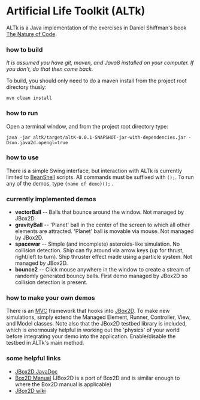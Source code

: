 # Artificial Life Toolkit (ALTk) 

ALTk is a Java implementation of the exercises in Daniel Shiffman's book [The Nature of Code](http://natureofcode.com/book/preface/). 

### how to build
*It is assumed you have git, maven, and Java8 installed on your computer. If you don't, do that then come back.*

To build, you should only need to do a maven install from the project root directory thusly:

```mvn clean install```

### how to run
Open a terminal window, and from the project root directory type:

```java -jar altk/target/altK-0.0.1-SNAPSHOT-jar-with-dependencies.jar -Dsun.java2d.opengl=true```

### how to use
There is a simple Swing interface, but interaction with ALTk is currently limited to [BeanShell](http://www.beanshell.org/) scripts. All commands must be suffixed with ```();```. To run any of the demos, type ```{name of demo}();``` .

### currently implemented demos

* **vectorBall** -- Balls that bounce around the window. Not managed by JBox2D.
* **gravityBall** -- 'Planet' ball in the center of the screen to which all other elements are attracted. 'Planet' ball is movable via mouse. Not managed by JBox2D.
* **spacewar** -- Simple (and incomplete) asteroids-like simulation. No collision detection. Ship can fly around via arrow keys (up for thrust, right/left to turn). Ship thruster effect made using a particle system. Not managed by JBox2D.
* **bounce2** -- Click mouse anywhere in the window to create a stream of randomly generated bouncy balls. First demo managed by JBox2D so collision detection is present. 

### how to make your own demos
There is an [MVC](https://en.wikipedia.org/wiki/Model%E2%80%93view%E2%80%93controller) framework that hooks into [JBox2D](https://github.com/jbox2d/jbox2d). To make new simulations, simply extend the Managed Element, Runner, Controller, View, and Model classes. Note also that the JBox2D testbed library is included, which is enormously helpful in working out the 'physics' of your world before integrating your demo into the application. Enable/disable the testbed in ALTk's main method. 

### some helpful links
* [JBox2D JavaDoc](http://trentcoder.github.io/JBox2D_JavaDoc/apidocs/)
* [Box2D Manual](http://box2d.org/manual.pdf) (JBox2D is a port of Box2D and is similar enough to where the Box2D manual is applicable)
* [JBox2D wiki](https://github.com/jbox2d/jbox2d/wiki)
